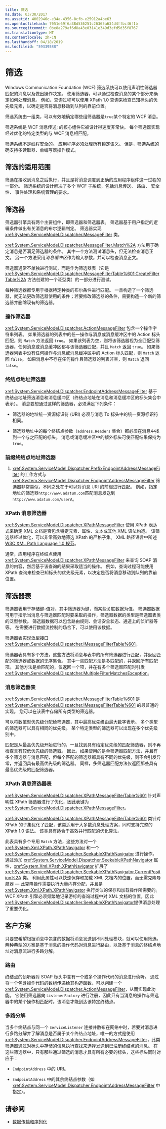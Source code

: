 ```yaml
---
title: 筛选
ms.date: 03/30/2017
ms.assetid: 4002946c-e34a-4356-8cfb-e25912a4be63
ms.openlocfilehash: 7051e69f6a38d536251c26365a634d4ffbc46f1b
ms.sourcegitcommit: 0be8a279af6d8a43e03141e349d3efd5d35f8767
ms.translationtype: HT
ms.contentlocale: zh-CN
ms.lasthandoff: 04/18/2019
ms.locfileid: "59339588"
---
```

# <a name="filtering"></a>筛选
Windows Communication Foundation (WCF) 筛选系统可以使用声明性筛选器匹配的消息以及做出操作决定。 使用筛选器，可以通过检查消息的某个部分来确定如何处理消息。 例如，查询过程可以使用 XPath 1.0 查询来检查已知标头的优先级元素，以确定是否将消息移动到队列的靠前位置。  
  
 筛选系统由一组类，可以有效地确定哪些组筛选器是`true`某个特定的 WCF 消息。  
  
 筛选系统是 WCF 消息传送; 的核心组件它被设计得速度非常快。 每个筛选器实现经过优化的特定类型的与 WCF 消息相匹配。  
  
 筛选系统不是线程安全的。 应用程序必须处理所有锁定语义。 但是，筛选系统的确支持多读取器、单编写器操作模式。  
  
## <a name="where-filtering-fits"></a>筛选的适用范围  
 筛选在接收到消息之后执行，并且是将消息调度到正确的应用程序组件这一过程的一部分。 筛选系统的设计解决了多个 WCF 子系统，包括消息传送、 路由、 安全性、 事件处理和系统管理的要求。  
  
## <a name="filters"></a>筛选器  
 筛选器引擎具有两个主要组件，即筛选器和筛选器表。 筛选器基于用户指定的逻辑条件做出有关消息的布尔逻辑判定。 筛选器实现 <xref:System.ServiceModel.Dispatcher.MessageFilter> 类。  
  
 <xref:System.ServiceModel.Dispatcher.MessageFilter.Match%2A> 方法用于确定消息是否满足筛选器的条件。 其中一个方法测试消息头，但无法检查消息正文。 另一个方法采用*消息缓冲区*作为输入参数，并可以检查消息正文。  
  
 筛选器通常不单独进行测试，而是作为筛选器表（它是 <xref:System.ServiceModel.Dispatcher.MessageFilterTable%601.CreateFilterTable%2A> 方法创建的一个泛型类）的一部分进行测试。  
  
 每种筛选器都专用于根据特定种类的布尔条件进行匹配。 一旦构造了一个筛选器，就无法更改筛选器使用的条件；若要修改筛选器的条件，需要构造一个新的筛选器并删除现有的筛选器。  
  
### <a name="action-filters"></a>操作筛选器  
 <xref:System.ServiceModel.Dispatcher.ActionMessageFilter> 包含一个操作字符串列表。 如果筛选器的列表中的任一操作与消息或消息缓冲区中的 Action 标头匹配，则 `Match` 方法返回 `true`。 如果该列表为空，则将该筛选器视为全匹配型筛选器，任何消息或消息缓冲区都与该筛选器匹配，并且 `Match` 返回 `true`。 如果筛选器列表中没有任何操作与消息或消息缓冲区中的 Action 标头匹配，则 `Match` 返回 `false`。 如果消息中不存在任何操作且筛选器的列表非空，则 `Match` 返回 `false`。  
  
### <a name="endpoint-address-filters"></a>终结点地址筛选器  
 <xref:System.ServiceModel.Dispatcher.EndpointAddressMessageFilter> 基于终结点地址筛选消息和消息缓冲区（终结点地址在消息和消息缓冲区的标头集合中表示）。 消息要想通过这样的筛选器，必须满足下列条件：  
  
-   筛选器的地址统一资源标识符 (URI) 必须与消息 To 标头中的统一资源标识符相同。  
  
-   筛选器地址中的每个终结点参数（`address.Headers` 集合）都必须在消息中找到一个与之匹配的标头。 消息或消息缓冲区中的额外标头可使匹配结果保持为 `true`。  
  
### <a name="prefix-endpoint-address-filters"></a>前缀终结点地址筛选器  
  
1. <xref:System.ServiceModel.Dispatcher.PrefixEndpointAddressMessageFilter> 的工作方式与 <xref:System.ServiceModel.Dispatcher.EndpointAddressMessageFilter> 筛选器非常类似，不同之处在于可以对消息 URI 的前缀进行匹配。 例如，指定地址的筛选器`http://www.adatum.com`匹配消息发送到`http://www.adatum.com/userA`。  
  
### <a name="xpath-message-filters"></a>XPath 消息筛选器  
 <xref:System.ServiceModel.Dispatcher.XPathMessageFilter> 使用 XPath 表达式来确定 XML 文档是否包含特定元素、属性、文本或其他 XML 语法构造。 该筛选器经过优化，可以非常高效地筛选 XPath 的严格子集。 XML 路径语言中所述[W3C XML Path Language 1.0 规范](https://go.microsoft.com/fwlink/?LinkId=94779)。  
  
 通常，应用程序在终结点使用 <xref:System.ServiceModel.Dispatcher.XPathMessageFilter> 来查询 SOAP 消息的内容，然后基于该查询的结果采取适当的操作。 例如，查询过程可能使用 XPath 查询来检查已知标头的优先级元素，以决定是否将消息移动到队列的靠前位置。  
  
## <a name="filter-tables"></a>筛选器表  
 筛选器表用于存储键-值对，其中筛选器为键，而某些关联数据为值。 筛选器数据可用于指示当消息与筛选器匹配时要采取的操作，筛选器数据的类型是筛选器表类的泛型参数。 筛选器数据可以包含路由规则、会话安全状态、通道上的侦听器等等。 在需要进行数据流控制的场合下，可以使用该数据。  
  
 筛选器表实现泛型接口 <xref:System.ServiceModel.Dispatcher.IMessageFilterTable%601>。  
  
 筛选器表具有多个方法，这些方法将消息与表中的所有筛选器进行匹配，并返回匹配的筛选器或数据的无序集合。 其中一些匹配方法是多匹配的，并返回所有匹配项。 其他方法是单匹配的，仅返回一个项，并在有多个筛选器匹配时引发 <xref:System.ServiceModel.Dispatcher.MultipleFilterMatchesException>。  
  
### <a name="message-filter-table"></a>消息筛选器表  
 <xref:System.ServiceModel.Dispatcher.MessageFilterTable%601> 是 <xref:System.ServiceModel.Dispatcher.IMessageFilterTable%601> 的最普通的实现。 您可以在该表中存储所有类型的筛选器。  
  
 可以将数值型优先级分配给筛选器，其中最高优先级由最大数字表示。 多个类型的筛选器可以具有相同的优先级。 某个特定类型的筛选器可以出现在多个优先级别中。  
  
 匹配是从最高优先级开始进行的，一旦找到具有给定优先级的匹配筛选器，则不再检查具有较低优先级的筛选器。 因此，如果使用的是单筛选器匹配方法，并且有多个筛选器与消息匹配，但每个匹配的筛选器都具有不同的优先级，则不会引发异常，并返回具有最高优先级的筛选器。 同样，多筛选器匹配方法仅返回那些具有最高优先级的匹配筛选器。  
  
### <a name="xpath-message-filter-table"></a>XPath 消息筛选器表  
 <xref:System.ServiceModel.Dispatcher.XPathMessageFilterTable%601> 针对声明性 XPath 筛选器进行了优化，因此表键为 <xref:System.ServiceModel.Dispatcher.XPathMessageFilter>。  
  
 <xref:System.ServiceModel.Dispatcher.XPathMessageFilterTable%601> 类针对 XPath 的子集优化了匹配，该类适用于大多数消息处理方案，同时支持完整的 XPath 1.0 语法。 该类具有适合于高效并行匹配的优化算法。  
  
 此表具有多个专用 `Match` 方法，这些方法对一个 <xref:System.Xml.XPath.XPathNavigator> 和一个 <xref:System.ServiceModel.Dispatcher.SeekableXPathNavigator> 进行操作。 通过添加 <xref:System.ServiceModel.Dispatcher.SeekableXPathNavigator> 属性，<xref:System.Xml.XPath.XPathNavigator> 扩展了 <xref:System.ServiceModel.Dispatcher.SeekableXPathNavigator.CurrentPosition%2A> 类。 利用此属性可以快速保存和加载 XML 文档内的位置，而无需克隆导航器 — 此克隆操作需要执行大量内存分配，并且是 <xref:System.Xml.XPath.XPathNavigator> 执行类似的保存和加载操作所需要的。 WCF XPath 引擎必须频繁地记录游标的查询过程中对 XML 文档的位置，因此<xref:System.ServiceModel.Dispatcher.SeekableXPathNavigator>提供消息处理了重要优化。  
  
## <a name="customer-scenarios"></a>客户方案  
 只要您希望根据消息中包含的数据将消息发送到不同处理模块，就可以使用筛选。 两种典型的方案是基于消息的操作代码对消息进行路由，以及基于消息的终结点地址对消息流进行多路分解。  
  
### <a name="routing"></a>路由  
 终结点的侦听器对 SOAP 标头中含有一个或多个操作代码的消息进行侦听。 通过将一个包含操作代码的数组传递给其构造函数，可以创建一个 <xref:System.ServiceModel.Dispatcher.ActionMessageFilter>，从而实现此功能。 它使用筛选器向 `ListenerFactory` 进行注册，因此只有当消息的操作与筛选器中的某个操作相匹配时，该消息才能到达该特定终结点。  
  
### <a name="de-multiplexing"></a>多路分解  
 当多个终结点与同一个 `ServiceListener` 连接并散布在网络中时，若要对消息进行多路分解并了解消息是否属于某个终结点地址，唯一的方式是使用 <xref:System.ServiceModel.Dispatcher.EndpointAddressMessageFilter>，此类筛选器通过对标头中存储的信息执行查找来选择发送到已注册终结点的消息。 在这些筛选器中，只有那些通过筛选的消息才具有所有必要的标头，这些标头同时对应于：  
  
-   `EndpointAddress` 中的 URI。  
  
-   `EndpointAddress` 中的其余终结点参数（如 <xref:System.ServiceModel.Dispatcher.EndpointAddressMessageFilter> 中指定）。  
  
## <a name="see-also"></a>请参阅

- [数据传输和序列化](../../../../docs/framework/wcf/feature-details/data-transfer-and-serialization.md)
